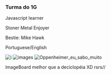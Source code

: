 ### Turma do 1G

Javascript learner

Stoner Metal Enjoyer

Bestie: Mike Hawk

Portuguese/English
    
![i](https://github.com/user-attachments/assets/fa1d6379-5b99-49bb-84b7-a1c5d524c868)  ![images](https://github.com/user-attachments/assets/24fa274a-805b-445e-86f1-4c3d162b8922) ![Oppenheimer_eu_sabo_muito](https://github.com/user-attachments/assets/1986c137-da60-4d3d-9b7f-3a29c53235b3) 

ImageBoard melhor que a deciclopéia XD rsrs//





